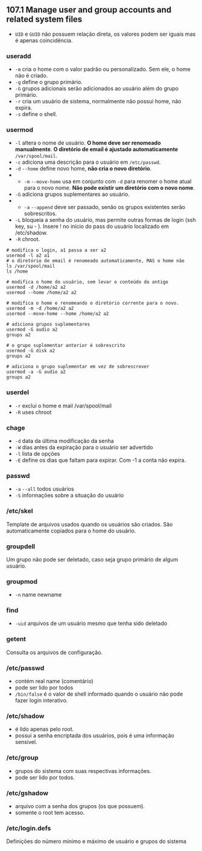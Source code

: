 ## 107.1 Manage user and group accounts and related system files

* `UID` e `GUID` não possuem relação direta, os valores podem ser iguais mas é apenas coincidência.

### useradd
* `-m` cria o home com o valor padrão ou personalizado. Sem ele, o home não é criado.
* `-g` define o grupo primário.
* `-G` grupos adicionais serão adicionados ao usuário além do grupo primário.
* `-r` cria um usuário de sistema, normalmente não possui home, não expira.
* `-s` define o shell.

### usermod
* `-l` altera o nome de usuário. **O home deve ser renomeado manualmente**. **O diretório de email é ajustado automaticamente** `/var/spool/mail`.
* `-c` adiciona uma descrição para o usuário em `/etc/passwd`.
* `-d` `--home` define novo home, **não cria o novo diretório**.
* * `-m` `--move-home` usa em conjunto com `-d` para renomer o home atual para o novo nome. **Não pode existir um diretório com o novo nome**.
* `-G` adiciona grupos suplementares ao usuário.
* * `-a` `--append` deve ser passado, senão os grupos existentes serão sobrescritos.
* `-L` bloqueia a senha do usuário, mas permite outras formas de login (ssh key, su - <user>). Insere ! no início do pass do usuário localizado em /etc/shadow.
* `-R` chroot.

```shell
# modifica o login, a1 passa a ser a2
usermod -l a2 a1
# o diretório de email é renomeado automaticamente, MAS o home não
ls /var/spool/mail
ls /home

# modifica o home do usuário, sem levar o conteúdo do antigo
usermod -d /home/a2 a2
usermod --home /home/a2 a2

# modifica o home e renomeando o diretório corrente para o novo.
usermod -m -d /home/a2 a2
usermod --move-home --home /home/a2 a2

# adiciona grupos suplementares
usermod -G audio a2
groups a2

# o grupo suplementar anterior é sobrescrito
usermod -G disk a2
groups a2

# adiciona o grupo suplementar em vez de sobrescrever
usermod -a -G audio a2
groups a2
```

### userdel
* `-r` exclui o home e mail /var/spool/mail
* `-R` uses chroot

### chage
* `-d` data da última modificação da senha
* `-W` dias antes da expiração para o usuário ser advertido
* `-l` lista de opções
* `-E` define os dias que faltam para expirar. Com -1 a conta não expira.

### passwd
* `-a` `--all` todos usuários
* `-S` informações sobre a situação do usuário

### /etc/skel

Template de arquivos usados quando os usuários são criados. São automaticamente copiados para o home do usuário.

### groupdell

Um grupo não pode ser deletado, caso seja grupo primário de algum usuário.

### groupmod
* `-n` name newname

### find
* `-uid` arquivos de um usuário mesmo que tenha sido deletado

### getent

Consulta os arquivos de configuração.

### /etc/passwd
* contém real name (comentário)
* pode ser lido por todos
* `/bin/false` é o valor de shell informado quando o usuário não pode fazer login interativo.

### /etc/shadow
* é lido apenas pelo root.
* possui a senha encriptada dos usuários, pois é uma informação sensível.

### /etc/group
* grupos do sistema com suas respectivas informações.
* pode ser lido por todos.

### /etc/gshadow
* arquivo com a senha dos grupos (os que possuem).
* somente o root tem acesso.

### /etc/login.defs
Definições do número mínimo e máximo de usuário e grupos do sistema
